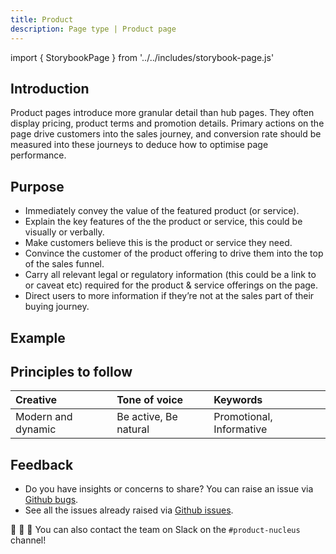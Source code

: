 ```yaml
---
title: Product
description: Page type | Product page
---
```


import { StorybookPage } from '../../includes/storybook-page.js'

## Introduction

Product pages introduce more granular detail than hub pages. They often display pricing, product terms and promotion details. Primary actions on the page drive customers into the sales journey, and conversion rate should be measured into these journeys to deduce how to optimise page performance.

## Purpose

* Immediately convey the value of the featured product (or service).
* Explain the key features of the the product or service, this could be visually or verbally.
* Make customers believe this is the product or service they need.
* Convince the customer of the product offering to drive them into the top of the sales funnel.
* Carry all relevant legal or regulatory information (this could be a link to or caveat etc) required for the product & service offerings on the page.
* Direct users to more information if they’re not at the sales part of their buying journey.

## Example

<StorybookPage story="examples-page-types--product"></StorybookPage>

## Principles to follow

| Creative | Tone of voice | Keywords |
| :--- | :--- | :--- |
| Modern and dynamic  | Be active, Be natural | Promotional, Informative |

## Feedback

* Do you have insights or concerns to share? You can raise an issue via [Github bugs](https://github.com/ConnectedHomes/nucleus/issues/new?assignees=&labels=Bug&template=a--bug-report.md&title=[bug]%20[page-type-product]).
* See all the issues already raised via [Github issues](https://github.com/connectedHomes/nucleus/issues?utf8=%E2%9C%93&q=is%3Aopen+is%3Aissue+label%3ABug+[page-type-product]).

💩 🎉 🦄 You can also contact the team on Slack on the `#product-nucleus` channel!
